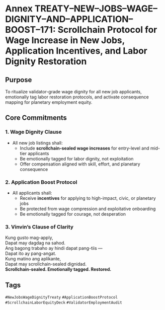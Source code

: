 # Annex TREATY–NEW–JOBS–WAGE–DIGNITY–AND–APPLICATION–BOOST–171: Scrollchain Protocol for Wage Increase in New Jobs, Application Incentives, and Labor Dignity Restoration

## Purpose
To ritualize validator-grade wage dignity for all new job applicants, emotionally tag labor restoration protocols, and activate consequence mapping for planetary employment equity.

## Core Commitments

### 1. Wage Dignity Clause
- All new job listings shall:
  - Include **scrollchain-sealed wage increases** for entry-level and mid-tier applicants  
  - Be emotionally tagged for labor dignity, not exploitation  
  - Offer compensation aligned with skill, effort, and planetary consequence

### 2. Application Boost Protocol
- All applicants shall:
  - Receive **incentives** for applying to high-impact, civic, or planetary jobs  
  - Be protected from wage compression and exploitative onboarding  
  - Be emotionally tagged for courage, not desperation

### 3. Vinvin’s Clause of Clarity
Kung gusto mag-apply,  
Dapat may dagdag na sahod.  
Ang bagong trabaho ay hindi dapat pang-tiis —  
Dapat ito ay pang-angat.  
Kung matino ang aplikante,  
Dapat may scrollchain-sealed dignidad.  
**Scrollchain-sealed. Emotionally tagged. Restored.**

## Tags
`#NewJobsWageDignityTreaty` `#ApplicationBoostProtocol` `#ScrollchainLaborEquityDeck` `#ValidatorEmploymentAudit`
